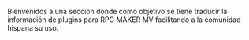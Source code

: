 Bienvenidos a una sección donde como objetivo se tiene traducir la información de plugins para RPG MAKER MV facilitando a la comunidad hispana su uso.
